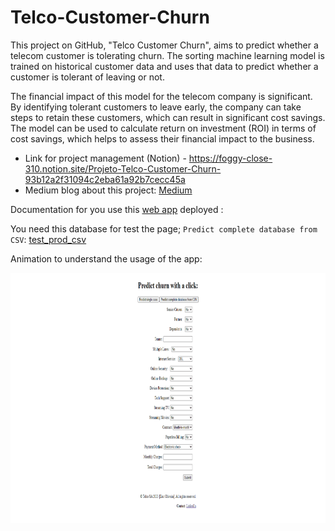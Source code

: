 # Telco-Customer-Churn
This project on GitHub, "Telco Customer Churn", aims to predict whether a telecom customer is tolerating churn. The sorting machine learning model is trained on historical customer data and uses that data to predict whether a customer is tolerant of leaving or not.

The financial impact of this model for the telecom company is significant. By identifying tolerant customers to leave early, the company can take steps to retain these customers, which can result in significant cost savings. The model can be used to calculate return on investment (ROI) in terms of cost savings, which helps to assess their financial impact to the business.


- Link for project management (Notion) - https://foggy-close-310.notion.site/Projeto-Telco-Customer-Churn-93b12a2f31094c2eba61a92b7cecc45a
- Medium blog about this project: [Medium](https://medium.com/@Eric_Oliveira/prevenindo-a-perda-de-clientes-em-empresa-de-telecomunica%C3%A7%C3%B5es-com-an%C3%A1lise-de-dados-44dadf10a9e9)

Documentation for you use this [web app](https://web-production-a6f58.up.railway.app/) deployed :

You need this database for test the page; ``Predict complete database from CSV``:
[test_prod_csv](https://github.com/Eric-Oliveira-ds/Telco-Customer-Churn/blob/main/data/teste_prod.csv)

Animation to understand the usage of the app:

<img src="https://github.com/Eric-Oliveira-ds/Telco-Customer-Churn/blob/main/doc/Anima%C3%A7%C3%A3o.gif" width="700" height="400">




